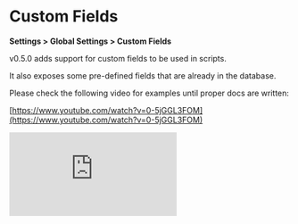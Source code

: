 # Custom Fields

**Settings > Global Settings > Custom Fields**

v0.5.0 adds support for custom fields to be used in scripts.

It also exposes some pre-defined fields that are already in the database.

Please check the following video for examples until proper docs are written:

[https://www.youtube.com/watch?v=0-5jGGL3FOM](https://www.youtube.com/watch?v=0-5jGGL3FOM)

<iframe src="https://www.youtube.com/watch?v=0-5jGGL3FOM" frameborder="0"> 



  
